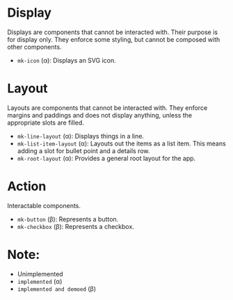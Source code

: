 # Display

Displays are components that cannot be interacted with. Their purpose is for display only. They
enforce some styling, but cannot be composed with other components.

-   `mk-icon` (α): Displays an SVG icon.

# Layout

Layouts are components that cannot be interacted with. They enforce margins and paddings and does
not display anything, unless the appropriate slots are filled.

-   `mk-line-layout` (α): Displays things in a line.
-   `mk-list-item-layout` (α): Layouts out the items as a list item. This means adding a slot for
    bullet point and a details row.
-   `mk-root-layout` (α): Provides a general root layout for the app.

# Action

Interactable components.

-   `mk-button` (β): Represents a button.
-   `mk-checkbox` (β): Represents a checkbox.

# Note:

-   Unimplemented
-   `implemented` (α)
-   `implemented and demoed` (β)
